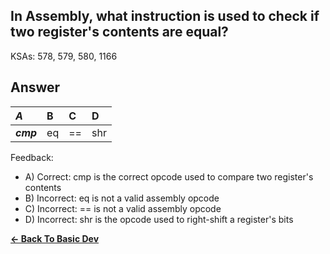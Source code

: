 ## In Assembly, what instruction is used to check if two register's contents are equal?

KSAs: 578, 579, 580, 1166

## Answer
| ***A*** | B | C | D |
| :--- | :--- | :--- | :--- |
| ***cmp*** | eq | == | shr |


Feedback:

- A) Correct: cmp is the correct opcode used to compare two register's contents
- B) Incorrect: eq is not a valid assembly opcode
- C) Incorrect: == is not a valid assembly opcode
- D) Incorrect: shr is the opcode used to right-shift a register's bits

[**<- Back To Basic Dev**](../../../Basic_Dev.md)

